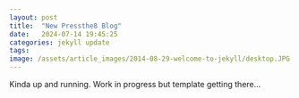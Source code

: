 ```yaml
---
layout: post
title:  "New Pressthe8 Blog"
date:   2024-07-14 19:45:25
categories: jekyll update
tags: 
image: /assets/article_images/2014-08-29-welcome-to-jekyll/desktop.JPG
---
```

Kinda up and running. Work in progress but template getting there...
